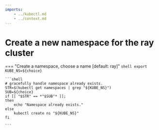 ```yaml
---
imports:
    - ../kubectl.md
    - ../context.md
---
```


<!-- # If you have an existing ray namespace, select it here. Otherwise, press enter to create one. -->

<!-- # TODO: check for namespace existing first. Bug here on initial workflow. -->

<!-- TODO: either select existing namespace from list, or create new. Sounds hard, ask nick. -->
<!-- === "expand([ -z ${KUBE_CONTEXT} ] && exit 1 || kubectl --context ${KUBE_CONTEXT} get ns -o name | grep -Ev 'openshift|kube-' | sed 's#namespace/##', Kubernetes namespaces)"
    ```shell
    export KUBE_NS=${choice}
    ``` -->

<!-- TODO: Check for bug here (not creating custom namespace) -->

# Create a new namespace for the ray cluster

=== "Create a namespace, choose a name [default: ray]"
    ```shell
    export KUBE_NS=${choice}
    ```

    ```shell
    # gracefully handle namespace already exists.
    STR=$(kubectl get namespaces | grep "${KUBE_NS}")
    SUB=${choice}
    if [[ "$STR" == *"$SUB"* ]]; 
    then
        echo "Namespace already exists."
    else
        kubectl create ns "${KUBE_NS}"
    fi

    ```
